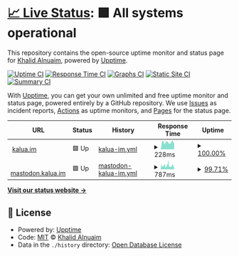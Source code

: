 # [📈 Live Status](https://upptime.kalua.im): <!--live status--> **🟩 All systems operational**

This repository contains the open-source uptime monitor and status page for [Khalid Alnuaim](http://kalua.im), powered by [Upptime](https://github.com/upptime/upptime).

[![Uptime CI](https://github.com/kaluaim/upptime/workflows/Uptime%20CI/badge.svg)](https://github.com/kaluaim/upptime/actions?query=workflow%3A%22Uptime+CI%22)
[![Response Time CI](https://github.com/kaluaim/upptime/workflows/Response%20Time%20CI/badge.svg)](https://github.com/kaluaim/upptime/actions?query=workflow%3A%22Response+Time+CI%22)
[![Graphs CI](https://github.com/kaluaim/upptime/workflows/Graphs%20CI/badge.svg)](https://github.com/kaluaim/upptime/actions?query=workflow%3A%22Graphs+CI%22)
[![Static Site CI](https://github.com/kaluaim/upptime/workflows/Static%20Site%20CI/badge.svg)](https://github.com/kaluaim/upptime/actions?query=workflow%3A%22Static+Site+CI%22)
[![Summary CI](https://github.com/kaluaim/upptime/workflows/Summary%20CI/badge.svg)](https://github.com/kaluaim/upptime/actions?query=workflow%3A%22Summary+CI%22)

With [Upptime](https://upptime.js.org), you can get your own unlimited and free uptime monitor and status page, powered entirely by a GitHub repository. We use [Issues](https://github.com/kaluaim/upptime/issues) as incident reports, [Actions](https://github.com/kaluaim/upptime/actions) as uptime monitors, and [Pages](https://upptime.kalua.im) for the status page.

<!--start: status pages-->
<!-- This summary is generated by Upptime (https://github.com/upptime/upptime) -->
<!-- Do not edit this manually, your changes will be overwritten -->
<!-- prettier-ignore -->
| URL | Status | History | Response Time | Uptime |
| --- | ------ | ------- | ------------- | ------ |
| <img alt="" src="https://icons.duckduckgo.com/ip3/kalua.im.ico" height="13"> [kalua.im](https://kalua.im) | 🟩 Up | [kalua-im.yml](https://github.com/kaluaim/upptime/commits/HEAD/history/kalua-im.yml) | <details><summary><img alt="Response time graph" src="./graphs/kalua-im/response-time-week.png" height="20"> 228ms</summary><br><a href="https://upptime.kalua.im/history/kalua-im"><img alt="Response time 212" src="https://img.shields.io/endpoint?url=https%3A%2F%2Fraw.githubusercontent.com%2Fkaluaim%2Fupptime%2FHEAD%2Fapi%2Fkalua-im%2Fresponse-time.json"></a><br><a href="https://upptime.kalua.im/history/kalua-im"><img alt="24-hour response time 175" src="https://img.shields.io/endpoint?url=https%3A%2F%2Fraw.githubusercontent.com%2Fkaluaim%2Fupptime%2FHEAD%2Fapi%2Fkalua-im%2Fresponse-time-day.json"></a><br><a href="https://upptime.kalua.im/history/kalua-im"><img alt="7-day response time 228" src="https://img.shields.io/endpoint?url=https%3A%2F%2Fraw.githubusercontent.com%2Fkaluaim%2Fupptime%2FHEAD%2Fapi%2Fkalua-im%2Fresponse-time-week.json"></a><br><a href="https://upptime.kalua.im/history/kalua-im"><img alt="30-day response time 243" src="https://img.shields.io/endpoint?url=https%3A%2F%2Fraw.githubusercontent.com%2Fkaluaim%2Fupptime%2FHEAD%2Fapi%2Fkalua-im%2Fresponse-time-month.json"></a><br><a href="https://upptime.kalua.im/history/kalua-im"><img alt="1-year response time 212" src="https://img.shields.io/endpoint?url=https%3A%2F%2Fraw.githubusercontent.com%2Fkaluaim%2Fupptime%2FHEAD%2Fapi%2Fkalua-im%2Fresponse-time-year.json"></a></details> | <details><summary><a href="https://upptime.kalua.im/history/kalua-im">100.00%</a></summary><a href="https://upptime.kalua.im/history/kalua-im"><img alt="All-time uptime 100.00%" src="https://img.shields.io/endpoint?url=https%3A%2F%2Fraw.githubusercontent.com%2Fkaluaim%2Fupptime%2FHEAD%2Fapi%2Fkalua-im%2Fuptime.json"></a><br><a href="https://upptime.kalua.im/history/kalua-im"><img alt="24-hour uptime 100.00%" src="https://img.shields.io/endpoint?url=https%3A%2F%2Fraw.githubusercontent.com%2Fkaluaim%2Fupptime%2FHEAD%2Fapi%2Fkalua-im%2Fuptime-day.json"></a><br><a href="https://upptime.kalua.im/history/kalua-im"><img alt="7-day uptime 100.00%" src="https://img.shields.io/endpoint?url=https%3A%2F%2Fraw.githubusercontent.com%2Fkaluaim%2Fupptime%2FHEAD%2Fapi%2Fkalua-im%2Fuptime-week.json"></a><br><a href="https://upptime.kalua.im/history/kalua-im"><img alt="30-day uptime 100.00%" src="https://img.shields.io/endpoint?url=https%3A%2F%2Fraw.githubusercontent.com%2Fkaluaim%2Fupptime%2FHEAD%2Fapi%2Fkalua-im%2Fuptime-month.json"></a><br><a href="https://upptime.kalua.im/history/kalua-im"><img alt="1-year uptime 100.00%" src="https://img.shields.io/endpoint?url=https%3A%2F%2Fraw.githubusercontent.com%2Fkaluaim%2Fupptime%2FHEAD%2Fapi%2Fkalua-im%2Fuptime-year.json"></a></details>
| <img alt="" src="https://icons.duckduckgo.com/ip3/null.ico" height="13"> [mastodon.kalua.im](mastodon.kalua.im) | 🟩 Up | [mastodon-kalua-im.yml](https://github.com/kaluaim/upptime/commits/HEAD/history/mastodon-kalua-im.yml) | <details><summary><img alt="Response time graph" src="./graphs/mastodon-kalua-im/response-time-week.png" height="20"> 787ms</summary><br><a href="https://upptime.kalua.im/history/mastodon-kalua-im"><img alt="Response time 678" src="https://img.shields.io/endpoint?url=https%3A%2F%2Fraw.githubusercontent.com%2Fkaluaim%2Fupptime%2FHEAD%2Fapi%2Fmastodon-kalua-im%2Fresponse-time.json"></a><br><a href="https://upptime.kalua.im/history/mastodon-kalua-im"><img alt="24-hour response time 641" src="https://img.shields.io/endpoint?url=https%3A%2F%2Fraw.githubusercontent.com%2Fkaluaim%2Fupptime%2FHEAD%2Fapi%2Fmastodon-kalua-im%2Fresponse-time-day.json"></a><br><a href="https://upptime.kalua.im/history/mastodon-kalua-im"><img alt="7-day response time 787" src="https://img.shields.io/endpoint?url=https%3A%2F%2Fraw.githubusercontent.com%2Fkaluaim%2Fupptime%2FHEAD%2Fapi%2Fmastodon-kalua-im%2Fresponse-time-week.json"></a><br><a href="https://upptime.kalua.im/history/mastodon-kalua-im"><img alt="30-day response time 789" src="https://img.shields.io/endpoint?url=https%3A%2F%2Fraw.githubusercontent.com%2Fkaluaim%2Fupptime%2FHEAD%2Fapi%2Fmastodon-kalua-im%2Fresponse-time-month.json"></a><br><a href="https://upptime.kalua.im/history/mastodon-kalua-im"><img alt="1-year response time 684" src="https://img.shields.io/endpoint?url=https%3A%2F%2Fraw.githubusercontent.com%2Fkaluaim%2Fupptime%2FHEAD%2Fapi%2Fmastodon-kalua-im%2Fresponse-time-year.json"></a></details> | <details><summary><a href="https://upptime.kalua.im/history/mastodon-kalua-im">99.71%</a></summary><a href="https://upptime.kalua.im/history/mastodon-kalua-im"><img alt="All-time uptime 99.28%" src="https://img.shields.io/endpoint?url=https%3A%2F%2Fraw.githubusercontent.com%2Fkaluaim%2Fupptime%2FHEAD%2Fapi%2Fmastodon-kalua-im%2Fuptime.json"></a><br><a href="https://upptime.kalua.im/history/mastodon-kalua-im"><img alt="24-hour uptime 99.22%" src="https://img.shields.io/endpoint?url=https%3A%2F%2Fraw.githubusercontent.com%2Fkaluaim%2Fupptime%2FHEAD%2Fapi%2Fmastodon-kalua-im%2Fuptime-day.json"></a><br><a href="https://upptime.kalua.im/history/mastodon-kalua-im"><img alt="7-day uptime 99.71%" src="https://img.shields.io/endpoint?url=https%3A%2F%2Fraw.githubusercontent.com%2Fkaluaim%2Fupptime%2FHEAD%2Fapi%2Fmastodon-kalua-im%2Fuptime-week.json"></a><br><a href="https://upptime.kalua.im/history/mastodon-kalua-im"><img alt="30-day uptime 99.93%" src="https://img.shields.io/endpoint?url=https%3A%2F%2Fraw.githubusercontent.com%2Fkaluaim%2Fupptime%2FHEAD%2Fapi%2Fmastodon-kalua-im%2Fuptime-month.json"></a><br><a href="https://upptime.kalua.im/history/mastodon-kalua-im"><img alt="1-year uptime 99.06%" src="https://img.shields.io/endpoint?url=https%3A%2F%2Fraw.githubusercontent.com%2Fkaluaim%2Fupptime%2FHEAD%2Fapi%2Fmastodon-kalua-im%2Fuptime-year.json"></a></details>

<!--end: status pages-->

[**Visit our status website →**](https://upptime.kalua.im)

## 📄 License

- Powered by: [Upptime](https://github.com/upptime/upptime)
- Code: [MIT](./LICENSE) © [Khalid Alnuaim](http://kalua.im)
- Data in the `./history` directory: [Open Database License](https://opendatacommons.org/licenses/odbl/1-0/)
